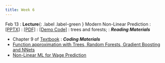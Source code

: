 ```yaml
---
title: Week 6
---
```

Feb 13
: **Lecture**{: .label .label-green } Modern Non-Linear Prediction
  : [[PPTX]](https://github.com/stanford-msande228/winter24/raw/main/assets/presentations/MSANDE228_Lecture10_Modern_Nonlinear_Prediction.pptx)
  : [[PDF]](https://github.com/stanford-msande228/winter24/raw/main/assets/presentations/MSANDE228_Lecture10_Modern_Nonlinear_Prediction.pdf)
  : [[Demo Code]](https://colab.research.google.com/github/stanford-msande228/winter24/blob/main/assets/code/Lecture10-Demo.ipynb)
: trees and forests;
: ***Reading Materials***
- Chapter 9 of [Textbook](https://canvas.stanford.edu/courses/184879/files?)
: ***Coding Materials***
- [Function approximation with Trees, Random Forests, Gradient Boosting and NNets](https://colab.research.google.com/github/CausalAIBook/MetricsMLNotebooks/blob/main/PM3/python-functional-approximation-by-nn-and-rf.ipynb)
- [Non-Linear ML for Wage Prediction](https://colab.research.google.com/github.com/CausalAIBook/MetricsMLNotebooks/blob/main/PM3/python-nonlinear-ml-for-wage-prediction.ipynb)
